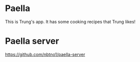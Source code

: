 # Paella
This is Trung's app. It has some cooking recipes that Trung likes!
# Paella server
https://github.com/nbtno1/paella-server

